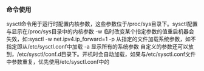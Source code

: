 ### 命令使用
sysctl命令用于运行时配置内核参数，这些参数位于/proc/sys目录下。sysctl配置与显示在/proc/sys目录中的内核参数
  -w    临时改变某个指定参数的值重启机器会失效，如:sysctl -w net.ipv4.ip_forward=1
  -p    从指定的文件加载系统参数，如不指定即从/etc/sysctl.conf中加载
  -a    显示所有的系统参数
  自定义的参数还可以放到，/etc/sysctl/conf.d目录下。开机时会自动加载，如果与/etc/sysctl.conf文件中参数重复，优先使用/etc/sysctl.conf中的

